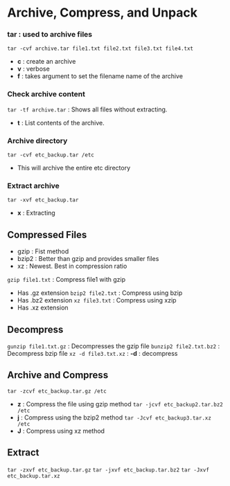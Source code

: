 # Archive, Compress, and Unpack

### tar : used to archive files
`tar -cvf archive.tar file1.txt file2.txt file3.txt file4.txt`
- **c** : create an archive
- **v** : verbose
- **f** : takes argument to set the filename name of the archive

### Check archive content
`tar -tf archive.tar` : Shows all files without extracting.
- **t** : List contents of the archive.

### Archive directory
`tar -cvf etc_backup.tar /etc`
- This will archive the entire etc directory

### Extract archive
`tar -xvf etc_backup.tar`
- **x** : Extracting

## Compressed Files
- gzip : Fist method
- bzip2 : Better than gzip and provides smaller files
- xz : Newest. Best in compression ratio

`gzip file1.txt` : Compress file1 with gzip
- Has .gz extension
`bzip2 file2.txt` : Compress using bzip
- Has .bz2 extension
`xz file3.txt` : Compress using xzip
- Has .xz extension

## Decompress
`gunzip file1.txt.gz` : Decompresses the gzip file
`bunzip2 file2.txt.bz2` : Decompress bzip file
`xz -d file3.txt.xz` : **-d** : decompress

## Archive and Compress
`tar -zcvf etc_backup.tar.gz /etc`
- **z** : Compress the file using gzip method
`tar -jcvf etc_backup2.tar.bz2 /etc`
- **j** : Compress using the bzip2 method
`tar -Jcvf etc_backup3.tar.xz /etc`
- **J** : Compress using xz method

## Extract
`tar -zxvf etc_backup.tar.gz`
`tar -jxvf etc_backup.tar.bz2`
`tar -Jxvf etc_backup.tar.xz`